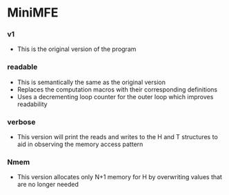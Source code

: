 # MiniMFE

### v1
* This is the original version of the program

### readable
* This is semantically the same as the original version
* Replaces the computation macros with their corresponding definitions
* Uses a decrementing loop counter for the outer loop which improves readability

### verbose
* This version will print the reads and writes to the H and T structures to aid in observing the memory access pattern

### Nmem
* This version allocates only N+1 memory for H by overwriting values that are no longer needed
